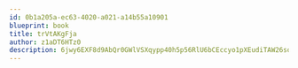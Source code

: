 ```yaml
---
id: 0b1a205a-ec63-4020-a021-a14b55a10901
blueprint: book
title: trVtAKgFja
author: z1aDT6HTz0
description: 6jwy6EXF8d9AbQr0GWlVSXqypp40h5p56RlU6bCEccyo1pXEudiTAW26so2izsqSk01QJbV4fQEM2LXPGKz7Ps1whxDqZnCENz19
---
```

